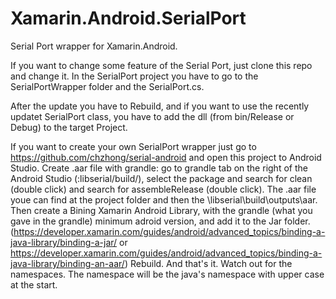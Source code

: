 # Xamarin.Android.SerialPort
Serial Port wrapper for Xamarin.Android. 

If you want to change some feature of the Serial Port, just clone this repo and change it. In the SerialPort project you have to go to the SerialPortWrapper folder and the SerialPort.cs.

After the update you have to Rebuild, and if you want to use the recently updatet SerialPort class, you have to add the dll (from bin/Release or Debug) to the target Project.

If you want to create your own SerialPort wrapper just go to https://github.com/chzhong/serial-android and open this project to Android Studio.
Create .aar file with grandle: go to grandle tab on the right of the Android Studio (:libserial/build/), select the package and search for clean (double click) and search for assembleRelease (double click).
The .aar file youe can find at the project folder and then the \libserial\build\outputs\aar.
Then create a Bining Xamarin Android Library, with the grandle (what you gave in the grandle) minimum adroid version, and add it to the Jar folder. (https://developer.xamarin.com/guides/android/advanced_topics/binding-a-java-library/binding-a-jar/ or https://developer.xamarin.com/guides/android/advanced_topics/binding-a-java-library/binding-an-aar/)
Rebuild. And that's it. Watch out for the namespaces. The namespace will be the java's namespace with upper case at the start.
